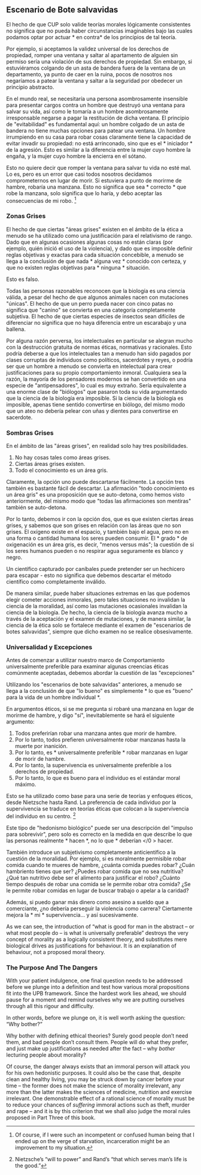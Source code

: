## Escenario de Bote salvavidas

El hecho de que CUP solo valide teorías morales lógicamente consistentes no significa que no pueda haber circunstancias imaginables bajo las cuales podamos optar por actuar * en contra* de los principios de tal teoría.

Por ejemplo, si aceptamos la validez universal de los derechos de propiedad, romper una ventana y saltar al apartamento de alguien sin permiso sería una violación de sus derechos de propiedad. Sin embargo, si estuviéramos colgando de un asta de bandera fuera de la ventana de un departamento, ya punto de caer en la ruina, pocos de nosotros nos negaríamos a patear la ventana y saltar a la seguridad por obedecer un principio abstracto.

En el mundo real, se necesitaría una persona asombrosamente insensible para presentar cargos contra un hombre que destruyó una ventana para salvar su vida, así como le tomaría a un hombre asombrosamente irresponsable negarse a pagar la restitución de dicha ventana. El principio de "evitabilidad" es fundamental aquí: un hombre colgado de un asta de bandera no tiene muchas opciones para patear una ventana. Un hombre irrumpiendo en su casa para robar cosas claramente tiene la capacidad de evitar invadir su propiedad: no está arrinconado, sino que es el * iniciador * de la agresión. Esto es similar a la diferencia entre la mujer cuyo hombre la engaña, y la mujer cuyo hombre la encierra en el sótano.

Esto no quiere decir que romper la ventana para salvar tu vida no esté mal. Lo es, pero es un error que casi todos nosotros decidamos comprometernos en lugar de morir. Si estuviera a punto de morirme de hambre, robaría una manzana. Esto no significa que sea * correcto * que robe la manzana, solo significa que lo haría, y debo aceptar las consecuencias de mi robo. [^10]

### Zonas Grises

El hecho de que ciertas "áreas grises" existen en el ámbito de la ética a menudo se ha utilizado como una justificación para el relativismo de rango. Dado que en algunas ocasiones algunas cosas no están claras (por ejemplo, quién inició el uso de la violencia), y dado que es imposible definir reglas objetivas y exactas para cada situación concebible, a menudo se llega a la conclusión de que nada * alguna vez * conocido con certeza, y que no existen reglas objetivas para * ninguna * situación.

Esto es falso.

Todas las personas razonables reconocen que la biología es una ciencia válida, a pesar del hecho de que algunos animales nacen con mutaciones "únicas". El hecho de que un perro pueda nacer con cinco patas no significa que "canino" se convierta en una categoría completamente subjetiva. El hecho de que ciertas especies de insectos sean difíciles de diferenciar no significa que no haya diferencia entre un escarabajo y una ballena.

Por alguna razón perversa, los intelectuales en particular se alegran mucho con la destrucción gratuita de normas éticas, normativas y racionales. Esto podría deberse a que los intelectuales tan a menudo han sido pagados por clases corruptas de individuos como políticos, sacerdotes y reyes, o podría ser que un hombre a menudo se convierta en intelectual para crear justificaciones para su propio comportamiento inmoral. Cualquiera sea la razón, la mayoría de los pensadores modernos se han convertido en una especie de "antipensadores", lo cual es muy extraño. Sería equivalente a una enorme clase de "biólogos" que pasaron toda su vida argumentando que la ciencia de la biología era imposible. Si la ciencia de la biología es imposible, apenas tiene sentido convertirse en biólogo, del mismo modo que un ateo no debería pelear con uñas y dientes para convertirse en sacerdote.

### Sombras Grises

En el ámbito de las "áreas grises", en realidad solo hay tres posibilidades.

1. No hay cosas tales como áreas grises.
2. Ciertas áreas grises existen.
3. Todo el conocimiento es un área gris.

Claramente, la opción uno puede descartarse fácilmente. La opción tres también es bastante fácil de descartar. La afirmación "todo conocimiento es un área gris" es una proposición que se auto-detona, como hemos visto anteriormente, del mismo modo que "todas las afirmaciones son mentiras" también se auto-detona.

Por lo tanto, debemos ir con la opción dos, que es que existen ciertas áreas grises, y sabemos que son grises en relación con las áreas que no son grises. El oxígeno existe en el espacio, y también bajo el agua, pero no en una forma o cantidad humana los seres pueden consumir. El * grado * de oxigenación es un área gris, es decir, "menos versus más"; la cuestión de si los seres humanos pueden o no respirar agua seguramente es blanco y negro.

Un científico capturado por caníbales puede pretender ser un hechicero para escapar - esto no significa que debemos descartar el método científico como completamente inválido.

De manera similar, puede haber situaciones extremas en las que podemos elegir cometer acciones inmorales, pero tales situaciones no invalidan la ciencia de la moralidad, así como las mutaciones ocasionales invalidan la ciencia de la biología. De hecho, la ciencia de la biología avanza mucho a través de la aceptación y el examen de mutaciones, y de manera similar, la ciencia de la ética solo se fortalece mediante el examen de "escenarios de botes salvavidas", siempre que dicho examen no se realice obsesivamente.

### Universalidad y Excepciones

Antes de comenzar a utilizar nuestro marco de Comportamiento universalmente preferible para examinar algunas creencias éticas comúnmente aceptadas, debemos abordar la cuestión de las "excepciones"

Utilizando los "escenarios de bote salvavidas" anteriores, a menudo se llega a la conclusión de que "lo bueno" es simplemente * lo que es "bueno" para la vida de un hombre individual *.

En argumentos éticos, si se me pregunta si robaré una manzana en lugar de morirme de hambre, y digo "sí", inevitablemente se hará el siguiente argumento:

1. Todos preferirían robar una manzana antes que morir de hambre.
2. Por lo tanto, todos prefieren universalmente robar manzanas hasta la muerte por inanición.
3. Por lo tanto, es * universalmente preferible * robar manzanas en lugar de morir de hambre.
4. Por lo tanto, la supervivencia es universalmente preferible a los derechos de propiedad.
5. Por lo tanto, lo que es bueno para el individuo es el estándar moral máximo.

Esto se ha utilizado como base para una serie de teorías y enfoques éticos, desde Nietzsche hasta Rand. La preferencia de cada individuo por la supervivencia se traduce en teorías éticas que colocan a la supervivencia del individuo en su centro. [^11]

Este tipo de "hedonismo biológico" puede ser una descripción del "impulso para sobrevivir", pero solo es correcto en la medida en que describe lo que las personas realmente * hacen *, no lo que * deberían </0 > hacer.</p> 

También introduce un subjetivismo completamente anticientífico a la cuestión de la moralidad. Por ejemplo, si es moralmente permisible robar comida cuando te mueres de hambre, ¿cuánta comida puedes robar? ¿Cuán hambriento tienes que ser? ¿Puedes robar comida que no sea nutritiva? ¿Qué tan nutritivo debe ser el alimento para justificar el robo? ¿Cuánto tiempo después de robar una comida se le permite robar otra comida? ¿Se le permite robar comidas en lugar de buscar trabajo o apelar a la caridad?

Además, si puedo ganar más dinero como asesino a sueldo que a comerciante, ¿no debería perseguir la violencia como carrera? Ciertamente mejora la * mi * supervivencia... y así sucesivamente.

As we can see, the introduction of “what is good for man in the abstract – or what most people do – is what is universally preferable” destroys the very concept of morality as a logically consistent theory, and substitutes mere biological drives as justifications for behaviour. It is an explanation of behaviour, not a proposed moral theory.

### The Purpose And The Dangers

With your patient indulgence, one final question needs to be addressed before we plunge into a definition and test how various moral propositions fit into the UPB framework. Since the hardest work lies ahead, we should pause for a moment and remind ourselves why we are putting ourselves through all this rigour and difficulty.

In other words, before we plunge on, it is well worth asking the question: “Why bother?”

Why bother with defining ethical theories? Surely good people don’t need them, and bad people don’t consult them. People will do what they prefer, and just make up justifications as needed after the fact – why *bother* lecturing people about morality?

Of course, the danger always exists that an immoral person will attack you for his own hedonistic purposes. It could also be the case that, despite clean and healthy living, you may be struck down by cancer before your time – the former does not make the science of morality irrelevant, any more than the latter makes the sciences of medicine, nutrition and exercise irrelevant. One demonstrable effect of a rational science of morality must be to reduce your chances of *suffering* immoral actions such as theft, murder and rape – and it is by this criterion that we shall also judge the moral rules proposed in Part Three of this book.

[^10]: Of course, if I were such an incompetent or confused human being that I ended up on the verge of starvation, incarceration might be an improvement to my situation.

[^11]: Nietzsche’s “will to power” and Rand’s “that which serves man’s life is the good.”